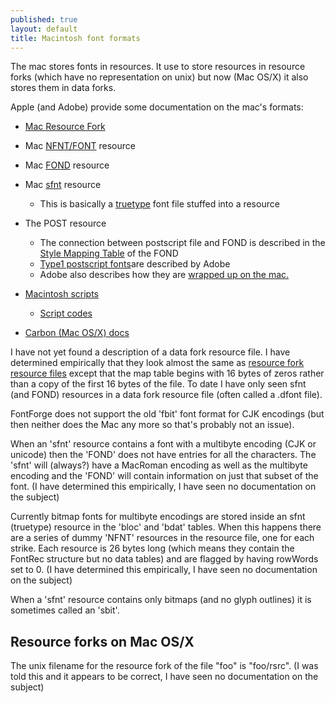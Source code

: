 ```yaml
---
published: true
layout: default
title: Macintosh font formats
---
```



The mac stores fonts in resources. It use to store resources in resource
forks (which have no representation on unix) but now (Mac OS/X) it also
stores them in data forks.

Apple (and Adobe) provide some documentation on the mac's formats:

-   [Mac Resource
    Fork](http://developer.apple.com/documentation/mac/MoreToolbox/MoreToolbox-9.html)
-   Mac
    [NFNT/FONT](http://developer.apple.com/documentation/mac/Text/Text-250.html)
    resource
-   Mac
    [FOND](http://developer.apple.com/documentation/mac/Text/Text-269.html)
    resource
-   Mac
    [sfnt](http://developer.apple.com/documentation/mac/Text/Text-253.html)
    resource
    -   This is basically a [truetype](http://fonts.apple.com/TTRefMan/)
        font file stuffed into a resource

-   The POST resource
    -   The connection between postscript file and FOND is described in
        the [Style Mapping
        Table](http://developer.apple.com/documentation/mac/Text/Text-275.html)
        of the FOND
    -   [Type1 postscript
        fonts](http://partners.adobe.com/asn/developer/PDFS/TN/T1_SPEC.PDF)are
        described by Adobe
    -   Adobe also describes how they are [wrapped up on the
        mac.](http://partners.adobe.com/asn/developer/PDFS/TN/0091.Mac_Fond.pdf)

-   [Macintosh
    scripts](http://developer.apple.com/documentation/mac/Text/Text-354.html)
    -   [Script
        codes](http://developer.apple.com/documentation/mac/Text/Text-367.html#HEADING367-0)

-   [Carbon (Mac OS/X)
    docs](http://developer.apple.com/documentation/macosx/Carbon/carbon.html)

I have not yet found a description of a data fork resource file. I have
determined empirically that they look almost the same as [resource fork
resource
files](http://developer.apple.com/documentation/mac/MoreToolbox/MoreToolbox-9.html)
except that the map table begins with 16 bytes of zeros rather than a
copy of the first 16 bytes of the file. To date I have only seen sfnt
(and FOND) resources in a data fork resource file (often called a .dfont
file).

FontForge does not support the old 'fbit' font format for CJK encodings
(but then neither does the Mac any more so that's probably not an
issue).

When an 'sfnt' resource contains a font with a multibyte encoding (CJK
or unicode) then the 'FOND' does not have entries for all the
characters. The 'sfnt' will (always?) have a MacRoman encoding as well
as the multibyte encoding and the 'FOND' will contain information on
just that subset of the font. (I have determined this empirically, I
have seen no documentation on the subject)

Currently bitmap fonts for multibyte encodings are stored inside an sfnt
(truetype) resource in the 'bloc' and 'bdat' tables. When this happens
there are a series of dummy 'NFNT' resources in the resource file, one
for each strike. Each resource is 26 bytes long (which means they
contain the FontRec structure but no data tables) and are flagged by
having rowWords set to 0. (I have determined this empirically, I have
seen no documentation on the subject)

When a 'sfnt' resource contains only bitmaps (and no glyph outlines) it
is sometimes called an 'sbit'.

Resource forks on Mac OS/X
--------------------------

The unix filename for the resource fork of the file "foo" is "foo/rsrc".
(I was told this and it appears to be correct, I have seen no
documentation on the subject)
